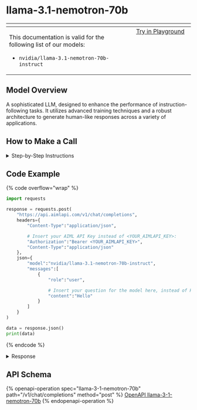 # llama-3.1-nemotron-70b

<table data-header-hidden data-full-width="true"><thead><tr><th width="546.4443969726562" valign="top"></th><th width="202.666748046875" valign="top"></th></tr></thead><tbody><tr><td valign="top"><div data-gb-custom-block data-tag="hint" data-style="info" class="hint hint-info"><p>This documentation is valid for the following list of our models:</p><ul><li><code>nvidia/llama-3.1-nemotron-70b-instruct</code></li></ul></div></td><td valign="top"><a href="https://aimlapi.com/app/?model=nvidia/llama-3.1-nemotron-70b-instruct&#x26;mode=chat" class="button primary">Try in Playground</a></td></tr></tbody></table>

## Model Overview

A sophisticated LLM, designed to enhance the performance of instruction-following tasks. It utilizes advanced training techniques and a robust architecture to generate human-like responses across a variety of applications.

## How to Make a Call

<details>

<summary>Step-by-Step Instructions</summary>

### :digit\_one:  Setup You Can’t Skip

:black\_small\_square:  [**Create an Account**](https://aimlapi.com/app/sign-up): Visit the AI/ML API website and create an account (if you don’t have one yet).\
:black\_small\_square:  [**Generate an API Key**](https://aimlapi.com/app/keys): After logging in, navigate to your account dashboard and generate your API key. Ensure that key is enabled on UI.

### &#x20;:digit\_two:  Copy the code example

Below, you'll find [a code example](llama-3.1-nemotron-70b.md#code-example) that shows how to structure the request. Choose the code snippet in your preferred programming language and copy it into your development environment.

### :digit\_three:  Modify the code example

:black\_small\_square:  Replace `<YOUR_AIMLAPI_KEY>` with your actual AI/ML API key from your account.\
:black\_small\_square:  Insert your question or request into the `content` field—this is what the model will respond to.

### :digit\_four:  <sup><sub><mark style="background-color:yellow;">(Optional)<mark style="background-color:yellow;"><sub></sup> Adjust other optional parameters if needed

Only `model` and `messages` are required parameters for this model (and we’ve already filled them in for you in the example), but you can include optional parameters if needed to adjust the model’s behavior. Below, you can find the corresponding [API schema](llama-3.1-nemotron-70b.md#api-schema), which lists all available parameters along with notes on how to use them.

### :digit\_five:  Run your modified code

Run your modified code in your development environment. Response time depends on various factors, but for simple prompts it rarely exceeds a few seconds.

{% hint style="success" %}
If you need a more detailed walkthrough for setting up your development environment and making a request step by step — feel free to use our [Quickstart guide](../../../quickstart/setting-up.md).
{% endhint %}

</details>

## Code Example

{% code overflow="wrap" %}
```python
import requests

response = requests.post(
    "https://api.aimlapi.com/v1/chat/completions",
    headers={
        "Content-Type":"application/json", 

        # Insert your AIML API Key instead of <YOUR_AIMLAPI_KEY>:
        "Authorization":"Bearer <YOUR_AIMLAPI_KEY>",
        "Content-Type":"application/json"
    },
    json={
        "model":"nvidia/llama-3.1-nemotron-70b-instruct",
        "messages":[
            {
                "role":"user",

                # Insert your question for the model here, instead of Hello:
                "content":"Hello"
            }
        ]
    }
)

data = response.json()
print(data)
```
{% endcode %}

<details>

<summary>Response</summary>

{% code overflow="wrap" %}
```json5
{'id': 'gen-1744191323-N0aZy5UyzpOYfRwYbik3', 'object': 'chat.completion', 'choices': [{'index': 0, 'finish_reason': 'stop', 'logprobs': {'content': [], 'refusal': []}, 'message': {'role': 'assistant', 'content': "Hello!\n\nHow can I assist you today? Do you have:\n\n1. **A question** on a specific topic you'd like answered?\n2. **A problem** you're trying to solve and need help with?\n3. **A topic** you'd like to **discuss**?\n4. **A game or activity** in mind (e.g., trivia, word games, storytelling)?\n5. **Something else** on your mind (feel free to surprise me)?\n\nPlease respond with a number or describe what's on your mind, and I'll do my best to help!", 'refusal': None}}], 'created': 1744191323, 'model': 'nvidia/llama-3.1-nemotron-70b-instruct', 'usage': {'prompt_tokens': 11, 'completion_tokens': 78, 'total_tokens': 89}}
```
{% endcode %}

</details>

## API Schema

{% openapi-operation spec="llama-3-1-nemotron-70b" path="/v1/chat/completions" method="post" %}
[OpenAPI llama-3-1-nemotron-70b](https://raw.githubusercontent.com/aimlapi/api-docs/refs/heads/main/docs/api-references/text-models-llm/NVIDIA/llama-3.1-nemotron-70b.json)
{% endopenapi-operation %}

